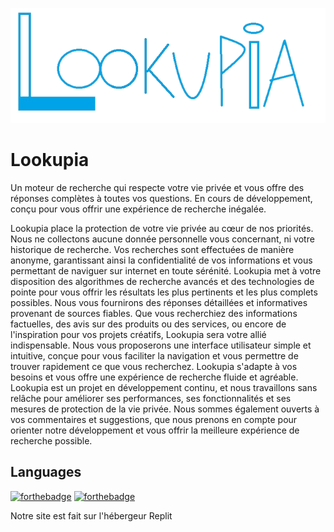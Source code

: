<img src="https://raw.githubusercontent.com/tomgammeur/Lookupia/main/image-removebg-preview.png"></a>
# Lookupia
Un moteur de recherche qui respecte votre vie privée et vous offre des réponses complètes à toutes vos questions. En cours de développement, conçu pour vous offrir une expérience de recherche inégalée.

Lookupia place la protection de votre vie privée au cœur de nos priorités. Nous ne collectons aucune donnée personnelle vous concernant, ni votre historique de recherche. Vos recherches sont effectuées de manière anonyme, garantissant ainsi la confidentialité de vos informations et vous permettant de naviguer sur internet en toute sérénité. Lookupia met à votre disposition des algorithmes de recherche avancés et des technologies de pointe pour vous offrir les résultats les plus pertinents et les plus complets possibles. Nous vous fournirons des réponses détaillées et informatives provenant de sources fiables. Que vous recherchiez des informations factuelles, des avis sur des produits ou des services, ou encore de l'inspiration pour vos projets créatifs, Lookupia sera votre allié indispensable. Nous vous proposerons une interface utilisateur simple et intuitive, conçue pour vous faciliter la navigation et vous permettre de trouver rapidement ce que vous recherchez. Lookupia s'adapte à vos besoins et vous offre une expérience de recherche fluide et agréable. Lookupia est un projet en développement continu, et nous travaillons sans relâche pour améliorer ses performances, ses fonctionnalités et ses mesures de protection de la vie privée. Nous sommes également ouverts à vos commentaires et suggestions, que nous prenons en compte pour orienter notre développement et vous offrir la meilleure expérience de recherche possible.

## Languages

[![forthebadge](https://forthebadge.com/images/badges/uses-html.svg)](https://forthebadge.com)
[![forthebadge](https://forthebadge.com/images/badges/uses-js.svg)](https://forthebadge.com)

Notre site est fait sur l'hébergeur Replit
